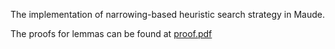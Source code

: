 The implementation of narrowing-based heuristic search strategy in Maude.

The proofs for lemmas can be found at [proof.pdf](docs/proof.pdf)